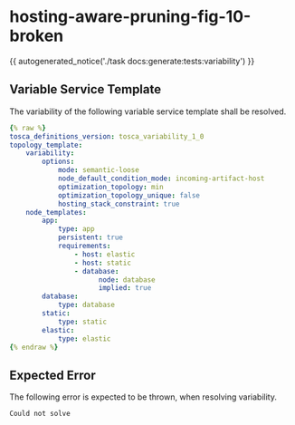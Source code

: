 # hosting-aware-pruning-fig-10-broken

{{ autogenerated_notice('./task docs:generate:tests:variability') }}


## Variable Service Template

The variability of the following variable service template shall be resolved.

```yaml linenums="1"
{% raw %}
tosca_definitions_version: tosca_variability_1_0
topology_template:
    variability:
        options:
            mode: semantic-loose
            node_default_condition_mode: incoming-artifact-host
            optimization_topology: min
            optimization_topology_unique: false
            hosting_stack_constraint: true
    node_templates:
        app:
            type: app
            persistent: true
            requirements:
                - host: elastic
                - host: static
                - database:
                      node: database
                      implied: true
        database:
            type: database
        static:
            type: static
        elastic:
            type: elastic
{% endraw %}
```





## Expected Error

The following error is expected to be thrown, when resolving variability.

```text linenums="1"
Could not solve
```

